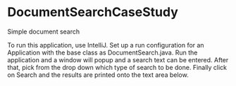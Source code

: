 # DocumentSearchCaseStudy
Simple document search

To run this application, use IntelliJ. Set up a run configuration for an Application with the
base class as DocumentSearch.java. Run the application and a window will popup and a search text
can be entered. After that, pick from the drop down which type of search to be done. Finally
click on Search and the results are printed onto the text area below.
